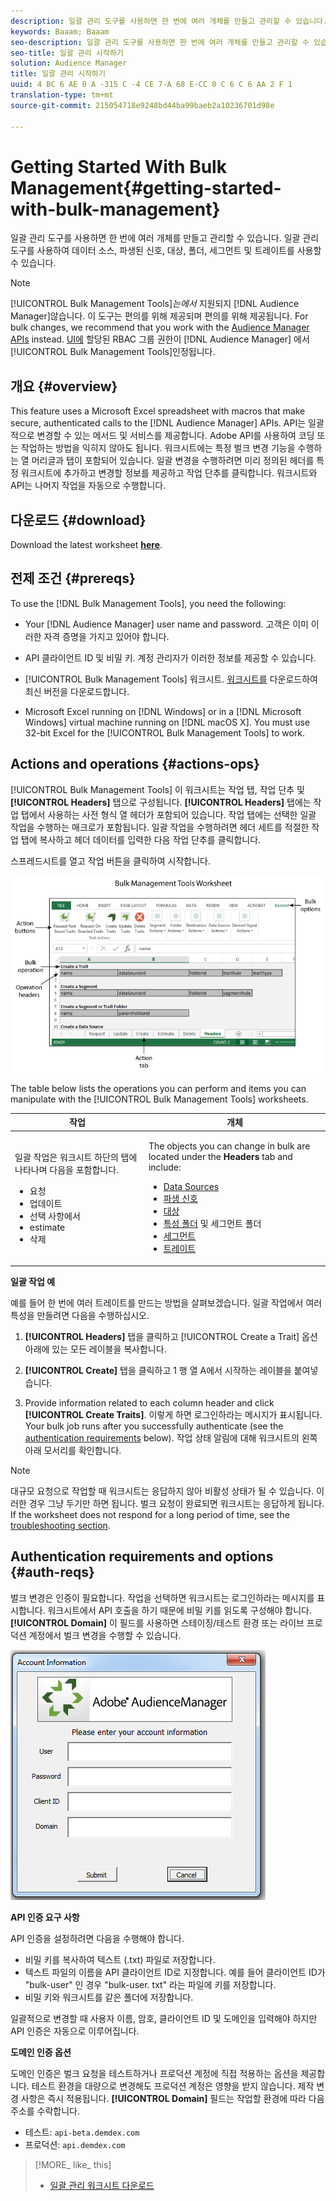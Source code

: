 ```yaml
---
description: 일괄 관리 도구를 사용하면 한 번에 여러 개체를 만들고 관리할 수 있습니다. 일괄 관리 도구를 사용하여 데이터 소스, 파생된 신호, 대상, 폴더, 세그먼트 및 트레이트를 사용할 수 있습니다.
keywords: Baaam; Baaam
seo-description: 일괄 관리 도구를 사용하면 한 번에 여러 개체를 만들고 관리할 수 있습니다. 일괄 관리 도구를 사용하여 데이터 소스, 파생된 신호, 대상, 폴더, 세그먼트 및 트레이트를 사용할 수 있습니다.
seo-title: 일괄 관리 시작하기
solution: Audience Manager
title: 일괄 관리 시작하기
uuid: 4 BC 6 AE 0 A -315 C -4 CE 7-A 68 E-CC 0 C 6 C 6 AA 2 F 1
translation-type: tm+mt
source-git-commit: 215054718e9248bd44ba99baeb2a10236701d98e

---
```



# Getting Started With Bulk Management{#getting-started-with-bulk-management}

일괄 관리 도구를 사용하면 한 번에 여러 개체를 만들고 관리할 수 있습니다. 일괄 관리 도구를 사용하여 데이터 소스, 파생된 신호, 대상, 폴더, 세그먼트 및 트레이트를 사용할 수 있습니다.

<!-- 

c_bulk_start.xml

 -->

>[!NOTE]
>
>[!UICONTROL Bulk Management Tools]*는에서* 지원되지 [!DNL Audience Manager]않습니다. 이 도구는 편의를 위해 제공되며 편의를 위해 제공됩니다. For bulk changes, we recommend that you work with the [Audience Manager APIs](../../api/rest-api-main/aam-api-getting-started.md) instead. [UI에](../../features/administration/administration-overview.md) 할당된 RBAC 그룹 권한이 [!DNL Audience Manager] 에서 [!UICONTROL Bulk Management Tools]인정됩니다.

## 개요 {#overview}

This feature uses a Microsoft Excel spreadsheet with macros that make secure, authenticated calls to the [!DNL Audience Manager] APIs. API는 일괄적으로 변경할 수 있는 메서드 및 서비스를 제공합니다. Adobe API를 사용하여 코딩 또는 작업하는 방법을 익히지 않아도 됩니다. 워크시트에는 특정 벌크 변경 기능을 수행하는 열 머리글과 탭이 포함되어 있습니다. 일괄 변경을 수행하려면 미리 정의된 헤더를 특정 워크시트에 추가하고 변경할 정보를 제공하고 작업 단추를 클릭합니다. 워크시트와 API는 나머지 작업을 자동으로 수행합니다.

## 다운로드 {#download}

Download the latest worksheet **[here](assets/BAAAM_August_2018.xlsm)**.

## 전제 조건 {#prereqs}

To use the [!DNL Bulk Management Tools], you need the following:

* Your [!DNL Audience Manager] user name and password. 고객은 이미 이러한 자격 증명을 가지고 있어야 합니다.
* API 클라이언트 ID 및 비밀 키. 계정 관리자가 이러한 정보를 제공할 수 있습니다.
* [!UICONTROL Bulk Management Tools] 워크시트. [워크시트를](/help/using/reference/bulk-management-tools/bulk-management-intro.md#download) 다운로드하여 최신 버전을 다운로드합니다.

* Microsoft Excel running on [!DNL Windows] or in a [!DNL Microsoft Windows] virtual machine running on [!DNL macOS X]. You must use 32-bit Excel for the [!UICONTROL Bulk Management Tools] to work.

## Actions and operations {#actions-ops}

[!UICONTROL Bulk Management Tools] 이 워크시트는 작업 탭, 작업 단추 및 **[!UICONTROL Headers]** 탭으로 구성됩니다. **[!UICONTROL Headers]** 탭에는 작업 탭에서 사용하는 사전 형식 열 헤더가 포함되어 있습니다. 작업 탭에는 선택한 일괄 작업을 수행하는 매크로가 포함됩니다. 일괄 작업을 수행하려면 헤더 세트를 적절한 작업 탭에 복사하고 헤더 데이터를 입력한 다음 작업 단추를 클릭합니다.

스프레드시트를 열고 작업 버튼을 클릭하여 시작합니다.

![](assets/bamwrkbk.png)

The table below lists the operations you can perform and items you can manipulate with the [!UICONTROL Bulk Management Tools] worksheets.

<table id="table_B9B3E09B692E42BAA52FB32C18B00709"> 
 <thead> 
  <tr> 
   <th colname="col1" class="entry"> 작업 </th> 
   <th colname="col2" class="entry"> 개체 </th> 
  </tr> 
 </thead>
 <tbody> 
  <tr> 
   <td colname="col1"> <p>일괄 작업은 워크시트 하단의 탭에 나타나며 다음을 포함합니다. </p> <p> 
     <ul id="ul_49F46B9E00C045D29E40258EB7BDCFBB"> 
      <li id="li_193C41EA19EF4D738FBA037D2BF9B05C">요청 </li> 
      <li id="li_5BE2E13D839F4958AAA5C01B7EFC5096">업데이트 </li> 
      <li id="li_4CCCC739795945DF8C89787F9A67EB88">선택 사항에서 </li> 
      <li id="li_C7D36D2BDF0448CEAF3A5EABE41038E8">estimate </li> 
      <li id="li_07A3E94326124A3092362D9896EB7732">삭제 </li> 
     </ul> </p> </td> 
   <td colname="col2"> <p>The objects you can change in bulk are located under the <b><span class="uicontrol"> Headers</span></b> tab and include: </p> <p> 
     <ul id="ul_A7A96F2B1B63430B9A1E1184AC5FA8F2"> 
      <li id="li_E3D9E2E190B04BE685337AC6140C371C"> <a href="../../features/datasources-list-and-settings.md#data-sources-list-and-settings"> Data Sources</a> </li> 
      <li id="li_B645385E40684FA28770913EAF18CB2C"> <a href="../../features/derived-signals.md"> 파생 신호</a> </li> 
      <li id="li_9059F8C4A41A410899BDEFC76D3F5949"> <a href="../../features/destinations/destinations.md"> 대상</a> </li> 
      <li id="li_BB5A445150754E53AA38C78461326932"> <a href="../../features/traits/trait-storage.md#trait-storage"> 특성 폴더</a> 및 세그먼트 폴더 </li> 
      <li id="li_7A27DBF64E0945CF8AE8C96E8C6EDA09"> <a href="../../features/segments/segments-purpose.md"> 세그먼트</a> </li> 
      <li id="li_A4640A34930040DEA8555EAF0AE2A702"> <a href="../../features/traits/trait-details-page.md"> 트레이트</a> </li> 
     </ul> </p> </td> 
  </tr> 
 </tbody> 
</table>

**일괄 작업 예**

예를 들어 한 번에 여러 트레이트를 만드는 방법을 살펴보겠습니다. 일괄 작업에서 여러 특성을 만들려면 다음을 수행하십시오.

1. **[!UICONTROL Headers]** 탭을 클릭하고 [!UICONTROL Create a Trait] 옵션 아래에 있는 모든 레이블을 복사합니다.

2. **[!UICONTROL Create]** 탭을 클릭하고 1 행 열 A에서 시작하는 레이블을 붙여넣습니다.
3. Provide information related to each column header and click **[!UICONTROL Create Traits]**. 이렇게 하면 로그인하라는 메시지가 표시됩니다. Your bulk job runs after you successfully authenticate (see the [authentication requirements](../../reference/bulk-management-tools/bulk-management-intro.md#auth-reqs) below). 작업 상태 알림에 대해 워크시트의 왼쪽 아래 모서리를 확인합니다.

>[!NOTE]
>
>대규모 요청으로 작업할 때 워크시트는 응답하지 않아 비활성 상태가 될 수 있습니다. 이러한 경우 그냥 두기만 하면 됩니다. 벌크 요청이 완료되면 워크시트는 응답하게 됩니다. If the worksheet does not respond for a long period of time, see the [troubleshooting section](../../reference/bulk-management-tools/bulk-troubleshooting.md).

## Authentication requirements and options {#auth-reqs}

벌크 변경은 인증이 필요합니다. 작업을 선택하면 워크시트는 로그인하라는 메시지를 표시합니다. 워크시트에서 API 호출을 하기 때문에 비밀 키를 읽도록 구성해야 합니다. **[!UICONTROL Domain]** 이 필드를 사용하면 스테이징/테스트 환경 또는 라이브 프로덕션 계정에서 벌크 변경을 수행할 수 있습니다.

![](assets/bamauth.png)

**API 인증 요구 사항**

API 인증을 설정하려면 다음을 수행해야 합니다.

* 비밀 키를 복사하여 텍스트 (.txt) 파일로 저장합니다.
* 텍스트 파일의 이름을 API 클라이언트 ID로 지정합니다. 예를 들어 클라이언트 ID가 "bulk-user" 인 경우 "bulk-user. txt" 라는 파일에 키를 저장합니다.
* 비밀 키와 워크시트를 같은 폴더에 저장합니다.

일괄적으로 변경할 때 사용자 이름, 암호, 클라이언트 ID 및 도메인을 입력해야 하지만 API 인증은 자동으로 이루어집니다.

**도메인 인증 옵션**

도메인 인증은 벌크 요청을 테스트하거나 프로덕션 계정에 직접 적용하는 옵션을 제공합니다. 테스트 환경을 대량으로 변경해도 프로덕션 계정은 영향을 받지 않습니다. 제작 변경 사항은 즉시 적용됩니다. **[!UICONTROL Domain]** 필드는 작업할 환경에 따라 다음 주소를 수락합니다.

* 테스트: `api-beta.demdex.com`
* 프로덕션: `api.demdex.com`

>[!MORE_ like_ this]
>
>* [일괄 관리 워크시트 다운로드](assets/BAAAM_August_2018.xlsm)

